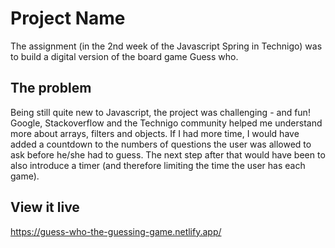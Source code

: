# Project Name

The assignment (in the 2nd week of the Javascript Spring in Technigo) was to build a digital version of the board game Guess who. 

## The problem

Being still quite new to Javascript, the project was challenging - and fun! Google, Stackoverflow and the Technigo community helped me understand more about arrays, filters and objects. If I had more time, I would have added a countdown to the numbers of questions the user was allowed to ask before he/she had to guess. The next step after that would have been to also introduce a timer (and therefore limiting the time the user has each game). 

## View it live

https://guess-who-the-guessing-game.netlify.app/
